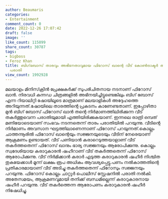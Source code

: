 ```yaml
---
author: Beaumaris
categories:
- Entertainment
comment_count: 0
date: 2022-12-26 17:07:42
draft: false
image: ''
like_count: 115899
share_count: 30787
tags:
- bigboss
- Feroz Khan
title: ബിഗ്‌ബോസ് താരവും അഭിനേതാവുമായ ഫിറോസ് ഖാന്റെ വീട് കോൺട്രാക്ടർ അടിച്ചുതകർത്തായി
  പരാതി
view_count: 1992928
---
```


മലയാളം മിനിസ്‌ക്രീൻ പ്രേക്ഷകർക്ക് സുപരിചിതനായ നടനാണ് ഫിറോസ് ഖാൻ. നിരവധി കന്നഡ ചിത്രങ്ങളിൽ അഭിനയിച്ചിട്ടുണ്ടെങ്കിലും ബിഗ് ബോസ് എന്ന റിയാലിറ്റി ഷോയിലൂടെ മാത്രമാണ് മലയാളികൾ അദ്ദേഹത്തെ അറിയുന്നത്.ഷോയിലെ താരത്തിന്റെ പ്രകടനം കാണേണ്ടതാണ്. ഇപ്പോഴിതാ മുൻ ബിഗ് ബോസ് ഫിറോസ് ഖാൻ തന്റെ നിർമാണത്തിലിരിക്കുന്ന വീട് തകർത്തുവെന്ന പരാതിയുമായി എത്തിയിരിക്കുകയാണ്. ഇന്നലെ രാത്രി ഒമ്പത് മണിയോടെയാണ് സംഭവം നടന്നതെന്ന് താരം പരാതിയിൽ പറയുന്നു. വീടിന്റെ നിർമാണം അവസാന ഘട്ടത്തിലാണെന്നാണ് ഫിറോസ് പറയുന്നത്.കൊല്ലം ചാത്തന്നൂരിൽ ഫിറോസ് ഖാന്റെയും സജ്ജനയുടെയും വീടിന് നേരെയാണ് ആക്രമണം ഉണ്ടായത്. വീട് പണിയാൻ കരാറെടുത്തയാളാണ് വീട് തകർത്തതെന്ന് ഫിറോസ് ഖാനും ഭാര്യ സജ്ജനയും ആരോപിക്കുന്നു. കൊല്ലം സ്വദേശിയായ കരാറുകാരൻ ഷഹീറാണ് വീട് തകർത്തതെന്ന് ഫിറോസ് ആരോപിക്കുന്നു. വീട് നിർമിക്കാൻ കരാർ എടുത്ത കരാറുകാരൻ ഷഹീർ നിശ്ചിത തുകയേക്കാൾ മൂന്ന് ലക്ഷം രൂപ അധികം ആവശ്യപ്പെട്ടു.പണം നൽകാത്തതിന്റെ പ്രതികാരമായാണ് വീട് അടിച്ചു തകർത്തതെന്ന് ഫിറോസും സജ്ജനയും പറയുന്നു. ഫിറോസ് കൊല്ലം ചാറ്റൂർ പൊലീസ് സ്റ്റേഷനിൽ പരാതി നൽകി. അതേസമയം, ആക്രമണവുമായി തനിക്ക് ബന്ധമില്ലെന്ന് കരാറുകാരനായ ഷഹീർ പറയുന്നു. വീട് തകർത്തെന്ന ആരോപണം കരാറുകാരൻ ഷഹീർ നിഷേധിച്ചു.